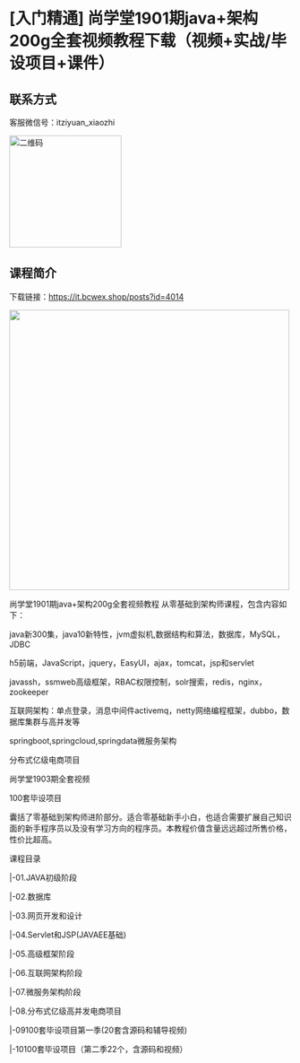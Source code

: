 # [入门精通] 尚学堂1901期java+架构200g全套视频教程下载（视频+实战/毕设项目+课件）

## 联系方式

客服微信号：itziyuan_xiaozhi

<img src="https://ziyuanyun.oss-cn-guangzhou.aliyuncs.com/common/20240614073449/666b82192834a.jpg" width="200" height="200" alt="二维码">

## 课程简介

下载链接：https://it.bcwex.shop/posts?id=4014

<img src="https://ziyuanyun.oss-cn-guangzhou.aliyuncs.com/yun/20240515185546/664494b28c6c2.jpg" width="500" alt="">

  尚学堂1901期java+架构200g全套视频教程 从零基础到架构师课程，包含内容如下：

 java新300集，java10新特性，jvm虚拟机,数据结构和算法，数据库，MySQL，JDBC

 h5前端，JavaScript，jquery，EasyUI，ajax，tomcat，jsp和servlet

 javassh，ssmweb高级框架，RBAC权限控制，solr搜索，redis，nginx，zookeeper

 互联网架构：单点登录，消息中间件activemq，netty网络编程框架，dubbo，数据库集群与高并发等

 springboot,springcloud,springdata微服务架构

 分布式亿级电商项目

 尚学堂1903期全套视频



 100套毕设项目

 囊括了零基础到架构师进阶部分。适合零基础新手小白，也适合需要扩展自己知识面的新手程序员以及没有学习方向的程序员。本教程价值含量远远超过所售价格，性价比超高。

 课程目录

 |-01.JAVA初级阶段

 |-02.数据库

 |-03.网页开发和设计

 |-04.Servlet和JSP(JAVAEE基础)

 |-05.高级框架阶段

 |-06.互联网架构阶段

 |-07.微服务架构阶段

 |-08.分布式亿级高并发电商项目

 |-09100套毕设项目第一季(20套含源码和辅导视频)

 |-10100套毕设项目（第二季22个，含源码和视频）

  